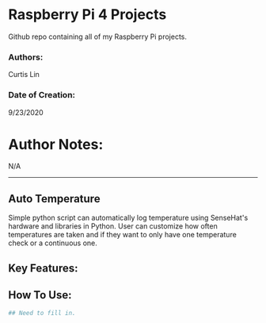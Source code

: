 # Raspberry Pi 4 Projects
Github repo containing all of my Raspberry Pi projects. 

 ### Authors:
 Curtis Lin

 ### Date of Creation: 
9/23/2020

 # Author Notes: 
 N/A
 
 ---
 ## Auto Temperature
 Simple python script can automatically log temperature using SenseHat's hardware and libraries in Python. User can customize how often temperatures are taken and if they want to only have one temperature check or a continuous one. 

 ## Key Features:
  ## How To Use:
  ```python
## Need to fill in.
```



